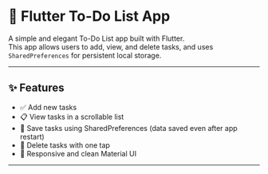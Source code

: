 # 📝 Flutter To-Do List App

A simple and elegant To-Do List app built with Flutter.  
This app allows users to add, view, and delete tasks, and uses `SharedPreferences` for persistent local storage.

---

## ✨ Features

- ✅ Add new tasks
- 📋 View tasks in a scrollable list
- 💾 Save tasks using SharedPreferences (data saved even after app restart)
- 🧹 Delete tasks with one tap
- 📱 Responsive and clean Material UI

---
